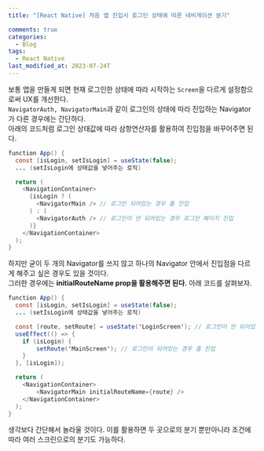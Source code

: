 ```yaml
---
title: "[React Native] 처음 앱 진입시 로그인 상태에 따른 네비게이션 분기"

comments: true
categories:
  - Blog
tags:
  - React Native
last_modified_at: 2023-07-24T
---
```


보통 앱을 만들게 되면 현재 로그인한 상태에 따라 시작하는 `Screen`을 다르게 설정함으로써 UX를 개선한다.      
`NavigatorAuth, NavigatorMain`과 같이 로그인의 상태에 따라 진입하는 Navigator가 다른 경우에는 간단하다.         
아래의 코드처럼 로그인 상태값에 따라 삼항연산자를 활용하여 진입점을 바꾸어주면 된다.

```java
function App() {
  const [isLogin, setIsLogin] = useState(false);
  ... (setIsLogin에 상태값을 넣어주는 로직)

  return (
    <NavigationContainer>      
      {isLogin ? (
        <NavigatorMain /> // 로그인 되어있는 경우 홈 진입
      ) : (
        <NavigatorAuth /> // 로그인이 안 되어있는 경우 로그인 페이지 진입
      )}
    </NavigationContainer>
  );
}
```

하지만 굳이 두 개의 Navigator를 쓰지 않고 하나의 Navigator 안에서 진입점을 다르게 해주고 싶은 경우도 있을 것이다.                  
그러한 경우에는 **initialRouteName prop을 활용해주면 된다.** 아래 코드를 살펴보자.

```java
function App() {
  const [isLogin, setIsLogin] = useState(false);
  ... (setIsLogin에 상태값을 넣어주는 로직)

  const [route, setRoute] = useState('LoginScreen'); // 로그인이 안 되어있는 경우 로그인 페이지 진입
  useEffect(() => {
    if (isLogin) {
        setRoute('MainScreen'); // 로그인이 되어있는 경우 홈 진입
    }
  }, [isLogin]);

  return (
    <NavigationContainer>
        <NavigatorMain initialRouteName={route} />
    </NavigationContainer>
  );
}
```

생각보다 간단해서 놀라울 것이다. 이를 활용하면 두 곳으로의 분기 뿐만아니라 조건에 따라 여러 스크린으로의 분기도 가능하다.